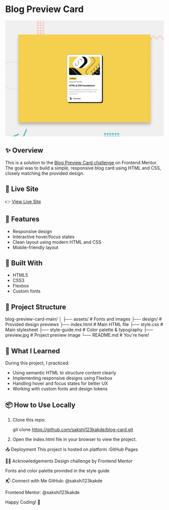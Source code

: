 # Blog Preview Card

![Preview](./preview.jpg)

## ✨ Overview

This is a solution to the [Blog Preview Card challenge](https://www.frontendmentor.io/challenges/blog-preview-card-ckSBOYkMNC) on Frontend Mentor. The goal was to build a simple, responsive blog card using HTML and CSS, closely matching the provided design.

## 🔗 Live Site

👉 [View Live Site](https://sakshi123kakde.github.io/blog-card/)

## 🚀 Features

- Responsive design
- Interactive hover/focus states
- Clean layout using modern HTML and CSS
- Mobile-friendly layout

## 🔧 Built With

- HTML5
- CSS3
- Flexbox
- Custom fonts

## 📁 Project Structure

blog-preview-card-main/
│
├── assets/ # Fonts and images
├── design/ # Provided design previews
├── index.html # Main HTML file
├── style.css # Main stylesheet
├── style-guide.md # Color palette & typography
├── preview.jpg # Project preview image
└── README.md # You're here!

## 🧠 What I Learned

During this project, I practiced:

- Using semantic HTML to structure content clearly
- Implementing responsive designs using Flexbox
- Handling hover and focus states for better UX
- Working with custom fonts and design tokens

## 📦 How to Use Locally

1. Clone this repo:

   git clone https://github.com/sakshi123kakde/blog-card.git

2. Open the index.html file in your browser to view the project.

📤 Deployment
This project is hosted on platform :GitHub Pages

🙋‍♀️ Acknowledgements
Design challenge by Frontend Mentor

Fonts and color palette provided in the style guide

📬 Connect with Me
GitHub: @sakshi123kakde

Frontend Mentor: @sakshi123kakde

Happy Coding! 🎉
